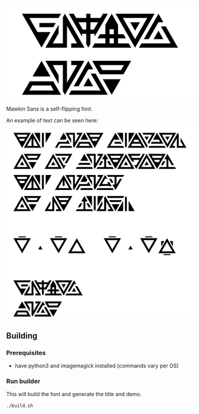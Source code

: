 ![Mawkin Sans](title.png)

Mawkin Sans is a self-flipping font.

An example of text can be seen here:

![The last metroid is in captivity. The galaxy is at peace.](demo.png)

## Building

### Prerequisites

* have python3 and imagemagick installed (commands vary per OS)

### Run builder

This will build the font and generate the title and demo.

```bash
./build.sh
```

